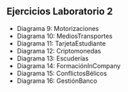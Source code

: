 ## Ejercicios Laboratorio 2 
* Diagrama 9: Motorizaciones
* Diagrama 10: MediosTransportes
* Diagrama 11: TarjetaEstudiante
* Diagrama 12: Criptomonedas
* Diagrama 13: Escuderías
* Diagrama 14: FormaciónInCompany
* Diagrama 15: ConflictosBélicos
* Diagrama 16: GestiónBanco
